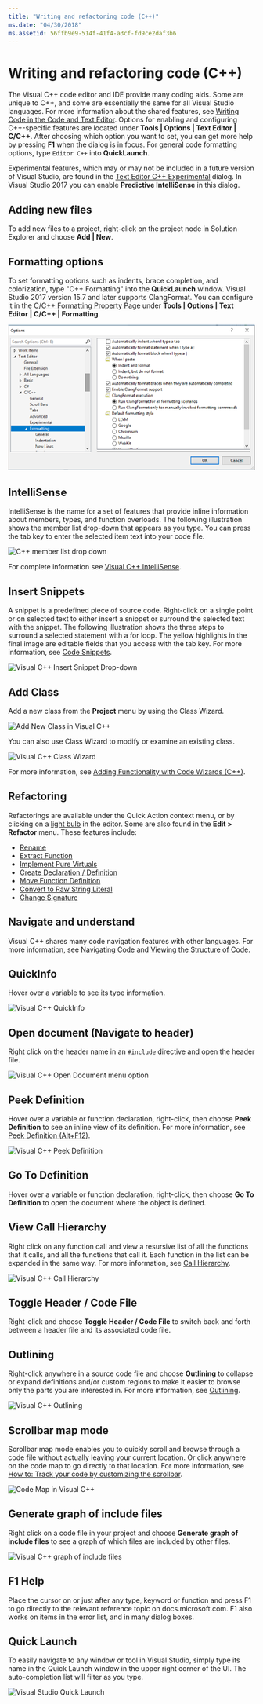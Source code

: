 ```yaml
---
title: "Writing and refactoring code (C++)"
ms.date: "04/30/2018"
ms.assetid: 56ffb9e9-514f-41f4-a3cf-fd9ce2daf3b6
---
```

# Writing and refactoring code (C++)

The Visual C++ code editor and IDE provide many coding aids. Some are unique to C++, and some are essentially the same for all Visual Studio languages. For more information about the shared features, see [Writing Code in the Code and Text Editor](/visualstudio/ide/writing-code-in-the-code-and-text-editor). Options for enabling and configuring C++-specific features are located under **Tools &#124; Options &#124; Text Editor &#124; C/C++**. After choosing which option you want to set, you can get more help by pressing **F1** when the dialog is in focus. For general code formatting options, type `Editor C++` into **QuickLaunch**.

Experimental features, which may or may not be included in a future version of Visual Studio, are found in the [Text Editor C++ Experimental](/visualstudio/ide/reference/options-text-editor-c-cpp-experimental) dialog. In Visual Studio 2017 you can enable **Predictive IntelliSense** in this dialog.

## Adding new files

To add new files to a project, right-click on the project node in Solution Explorer and choose **Add &#124; New**.

## Formatting options

To set formatting options such as indents, brace completion, and colorization, type "C++ Formatting" into the **QuickLaunch** window. Visual Studio 2017 version 15.7 and later supports ClangFormat. You can configure it in the [C/C++ Formatting Property Page](/visualstudio/ide/reference/options-text-editor-c-cpp-formatting) under **Tools &#124; Options &#124; Text Editor &#124; C/C++ &#124; Formatting**.

![C++ formatting options](media/cpp-formatting-options.png)

## IntelliSense

IntelliSense is the name for a set of features that provide inline information about members, types, and function overloads. The following illustration shows the member list drop-down that appears as you type. You can press the tab key to enter the selected item text into your code file.

![C&#43;&#43; member list drop down](../ide/media/vs2015_cpp_statement_completion.png)

For complete information see [Visual C++ IntelliSense](/visualstudio/ide/visual-cpp-intellisense).

## Insert Snippets

A snippet is a predefined piece of source code. Right-click on a single point or on selected text to either insert a snippet or surround the selected text with the snippet. The following illustration shows the three steps to surround a selected statement with a for loop. The yellow highlights in the final image are editable fields that you access with the tab key. For more information, see [Code Snippets](/visualstudio/ide/code-snippets).

![Visual C&#43;&#43; Insert Snippet Drop&#45;down](../ide/media/vs2015_cpp_surround_with.png)

## Add Class

Add a new class from the **Project** menu by using the Class Wizard.

![Add New Class in Visual C&#43;&#43;](../ide/media/vs2015_cpp_add_class.png)

You can also use Class Wizard to modify or examine an existing class.

![Visual C&#43;&#43; Class Wizard](../ide/media/vs2015_cpp_class_wizard.png)

For more information, see [Adding Functionality with Code Wizards (C++)](../ide/adding-functionality-with-code-wizards-cpp.md).

## Refactoring

Refactorings are available under the Quick Action context menu, or by clicking on a [light bulb](/visualstudio/ide/perform-quick-actions-with-light-bulbs) in the editor.  Some are also found in the **Edit > Refactor** menu.  These features include:

* [Rename](refactoring/rename.md)
* [Extract Function](refactoring/extract-function.md)
* [Implement Pure Virtuals](refactoring/implement-pure-virtuals.md)
* [Create Declaration / Definition](refactoring/create-declaration-definition.md)
* [Move Function Definition](refactoring/move-definition-location.md)
* [Convert to Raw String Literal](refactoring/convert-to-raw-string-literal.md)
* [Change Signature](refactoring/change-signature.md)

## Navigate and understand

Visual C++ shares many code navigation features with other languages. For more information, see [Navigating Code](/visualstudio/ide/navigating-code) and [Viewing the Structure of Code](/visualstudio/ide/viewing-the-structure-of-code).

## QuickInfo

Hover over a variable to see its type information.

![Visual C&#43;&#43; QuickInfo](../ide/media/vs2015_cpp_quickinfo.png)

## Open document (Navigate to header)

Right click on the header name in an `#include` directive and open the header file.

![Visual C&#43;&#43; Open Document menu option](../ide/media/vs2015_cpp_open_document.png)

## Peek Definition

Hover over a variable or function declaration, right-click, then choose **Peek Definition** to see an inline view of its definition. For more information, see [Peek Definition (Alt+F12)](/visualstudio/ide/how-to-view-and-edit-code-by-using-peek-definition-alt-plus-f12).

![Visual C&#43;&#43; Peek Definition](../ide/media/vs2015_cpp_peek_definition.png)

## Go To Definition

Hover over a variable or function declaration, right-click, then choose **Go To Definition** to open the document where the object is defined.

## View Call Hierarchy

Right click on any function call and view a resursive list of all the functions that it calls, and all the functions that call it. Each function in the list can be expanded in the same way. For more information, see [Call Hierarchy](/visualstudio/ide/reference/call-hierarchy).

![Visual C&#43;&#43; Call Hierarchy](../ide/media/vs2015_cpp_call_hierarchy.png)

## Toggle Header / Code File

Right-click and choose **Toggle Header / Code File** to switch back and forth between a header file and its associated code file.

## Outlining

Right-click anywhere in a source code file and choose **Outlining** to collapse or expand definitions and/or custom regions to make it easier to browse only the parts you are interested in. For more information, see [Outlining](/visualstudio/ide/outlining).

![Visual C&#43;&#43; Outlining](../ide/media/vs2015_cpp_outlining.png)

## Scrollbar map mode

Scrollbar map mode enables you to quickly scroll and browse through a code file without actually leaving your current location. Or click anywhere on the code map to go directly to that location. For more information, see [How to: Track your code by customizing the scrollbar](/visualstudio/ide/how-to-track-your-code-by-customizing-the-scrollbar).

![Code Map in Visual C&#43;&#43;](../ide/media/vs2015_cpp_code_map.png)

## Generate graph of include files

Right click on a code file in your project and choose **Generate graph of include files** to see a graph of which files are included by other files.

![Visual C&#43;&#43; graph of include files](../ide/media/vs2015_cpp_include_graph.png)

## F1 Help

Place the cursor on or just after any type, keyword or function and press F1 to go directly to the relevant reference topic on docs.microsoft.com. F1 also works on items in the error list, and in many dialog boxes.

## Quick Launch

To easily navigate to any window or tool in Visual Studio, simply type its name in the Quick Launch window in the upper right corner of the UI. The auto-completion list will filter as you type.

![Visual Studio Quick Launch](../ide/media/vs2015_cpp_quick_launch.png)
